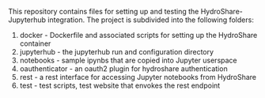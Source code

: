 
This repository contains files for setting up and testing the HydroShare-Jupyterhub integration.  The project is subdivided into the following folders:

1. docker - Dockerfile and associated scripts for setting up the HydroShare container
2. jupyterhub - the jupyterhub run and configuration directory
3. notebooks - sample ipynbs that are copied into Jupyter userspace
4. oauthenticator - an oauth2 plugin for hydroshare authentication
4. rest - a rest interface for accessing Jupyter notebooks from HydroShare
4. test - test scripts, test website that envokes the rest endpoint



